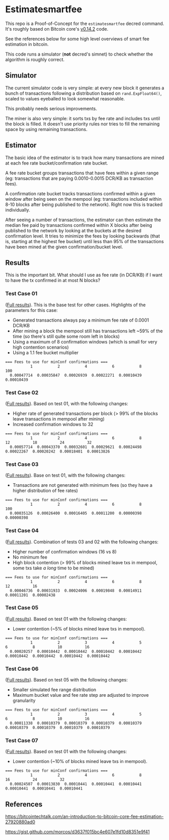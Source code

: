 # Estimatesmartfee

This repo is a Proof-of-Concept for the `estimatesmartfee` decred command. It's roughly based on Bitcoin core's [v0.14.2](https://github.com/bitcoin/bitcoin/blob/v0.14.2/src/policy/fees.cpp) code.

See the references below for some high level overviews of smart fee estimation in bitcoin.

This code runs a simulator (**not** decred's simnet) to check whether the algorithm is roughly correct.

## Simulator

The current simulator code is very simple: at every new block it generates a bunch of transactions following a distribution based on `rand.ExpFloat64()`, scaled to values eyeballed to look somewhat reasonable.

This probably needs serious improvements.

The miner is also very simple: it sorts txs by fee rate and includes txs until the block is filled. It doesn't use priority rules nor tries to fill the remaining space by using remaining transactions.

## Estimator

The basic idea of the estimator is to track how many transactions are mined at each fee rate bucket/confirmation rate bucket.

A fee rate bucket groups transactions that have fees within a given range (eg: transactions that are paying 0.0010-0.0015 DCR/KB as transaction fees).

A confirmation rate bucket tracks transactions confirmed within a given window after being seen on the mempool (eg: transactions included within 8-10 blocks after being published to the network). Right now this is tracked individually.

After seeing a number of transactions, the estimator can then estimate the median fee paid by transactions confirmed within X blocks after being published to the network by looking at the buckets at the desired confirmation level. It tries to minimize the fees by looking backwards (that is, starting at the highest fee bucket) until less than 95% of the transactions have been mined at the given confirmation/bucket level.

## Results

This is the important bit. What should I use as fee rate (in DCR/KB) if I want to have the tx confirmed in at most N blocks?

### Test Case 01

([Full results](results/testcase01.txt)). This is the base test for
other cases. Highlights of the parameters for this case:

- Generated transactions always pay a minimum fee rate of 0.0001 DCR/KB
- After mining a block the mempool still has transactions left ~59% of the time
  (so there's still quite some room left in blocks)
- Using a maximum of 8 confirmation windows (which is small for very high
  contention scenarios)
- Using a 1.1 fee bucket multiplier

```
=== Fees to use for minConf confirmations ===
           1           2           4           6           8         100
  0.00047714  0.00035847  0.00026939  0.00022271  0.00010439  0.00010439
```

### Test Case 02

([Full results](results/testcase02.txt)). Based on test 01, with the following
changes:

- Higher rate of generated transactions per block (> 99% of the blocks leave
  transactions in mempool after mining)
- Increased confirmation windows to 32

```
=== Fees to use for minConf confirmations ===
           1           2           4           6           8          12          18          24          32
  0.00057714  0.00043370  0.00032601  0.00029621  0.00024498  0.00022267  0.00020242  0.00018401  0.00013826
```

### Test Case 03

([Full results](results/testcase03.txt)). Base on test 01, with the following
changes:

- Transactions are not generated with minimum fees (so they have a higher
  distribution of fee rates)

```
=== Fees to use for minConf confirmations ===
           1           2           4           6           8         100
  0.00035126  0.00026400  0.00016405  0.00011200  0.00000398  0.00000398
```

### Test Case 04

([Full results](results/testcase04.txt)). Combination of tests 03 and 02 with the
following changes:

- Higher number of confirmation windows (16 vs 8)
- No minimum fee
- High block contention (> 99% of blocks mined leave txs in mempool, some txs
  take *a long* time to be mined)

```
=== Fees to use for minConf confirmations ===
           1           2           4           6           8          12          16
  0.00046736  0.00031933  0.00024006  0.00019848  0.00014911  0.00011201  0.00002438
```

### Test Case 05

([Full results](results/testcase05.txt)). Based on test 01 with the following changes:

- Lower contention (~5% of blocks mined leave txs in mempool).

```
=== Fees to use for minConf confirmations ===
           1           2           3           4           5           6           8          10          16
  0.00020257  0.00010442  0.00010442  0.00010442  0.00010442  0.00010442  0.00010442  0.00010442  0.00010442
```

### Test Case 06

([Full results](results/testcase06.txt)). Based on test 05 with the following changes:

- Smaller simulated fee range distribution
- Maximum bucket value and fee rate step are adjusted to improve granularity


```
=== Fees to use for minConf confirmations ===
           1           2           3           4           5           6           8          10          16
  0.00011338  0.00010379  0.00010379  0.00010379  0.00010379  0.00010379  0.00010379  0.00010379  0.00010379
```

### Test Case 07

([Full results](results/testcase07.txt)). Based on test 01 with the following changes:

- Lower contention (~10% of blocks mined leave txs in mempool).


```
=== Fees to use for minConf confirmations ===
           1           2           4           6           8          16          24          32
  0.00024507  0.00013830  0.00010441  0.00010441  0.00010441  0.00010441  0.00010441  0.00010441
```


## References

https://bitcointechtalk.com/an-introduction-to-bitcoin-core-fee-estimation-27920880ad0

https://gist.github.com/morcos/d3637f015bc4e607e1fd10d8351e9f41
